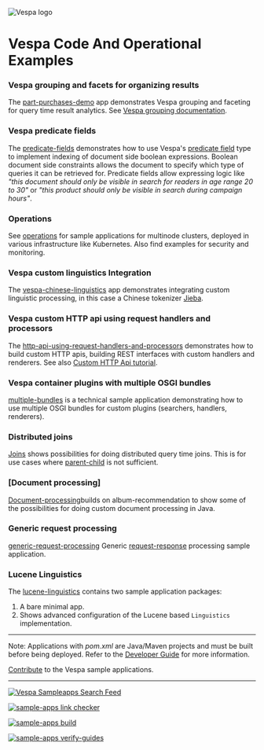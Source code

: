 
<!-- Copyright Yahoo. Licensed under the terms of the Apache 2.0 license. See LICENSE in the project root. -->

![Vespa logo](https://vespa.ai/assets/vespa-logo-color.png)

# Vespa Code And Operational Examples

### Vespa grouping and facets for organizing results
The [part-purchases-demo](part-purchases-demo) app demonstrates Vespa grouping and faceting for query time result analytics. See [Vespa grouping documentation](https://docs.vespa.ai/en/grouping.html).

### Vespa predicate fields
The [predicate-fields](predicate-fields) demonstrates how to use Vespa's [predicate field](https://docs.vespa.ai/en/predicate-fields.html) type to implement indexing of document side boolean expressions.
Boolean document side constraints allows the document to specify which type of queries it can be retrieved for. Predicate fields allow expressing logic like _"this document should only be visible in search for readers in age range 20 to 30"_ or _"this product should only be visible in search during campaign hours"_.

### Operations
See [operations](operations) for sample applications for multinode clusters,
deployed in various infrastructure like Kubernetes. Also find examples for security and monitoring.

### Vespa custom linguistics Integration
The [vespa-chinese-linguistics](vespa-chinese-linguistics) app
demonstrates integrating custom linguistic processing,
in this case a Chinese tokenizer [Jieba](https://github.com/fxsjy/jieba).

### Vespa custom HTTP api using request handlers and processors
The [http-api-using-request-handlers-and-processors](http-api-using-request-handlers-and-processors)
demonstrates how to build custom HTTP apis, building REST interfaces with custom handlers and renderers.
See also [Custom HTTP Api tutorial](https://docs.vespa.ai/en/jdisc/http-api-tutorial.html).

### Vespa container plugins with multiple OSGI bundles
[multiple-bundles](multiple-bundles) is a technical sample application demonstrating how to use multiple OSGI bundles for custom plugins (searchers, handlers, renderers).

### Distributed joins 
[Joins](joins) shows possibilities for doing distributed query time joins.
This is for use cases where [parent-child](https://docs.vespa.ai/en/parent-child.html) is not sufficient. 

### [Document processing]
[Document-processing](document-processing)builds on album-recommendation to show
some of the possibilities for doing custom document processing in Java.

### Generic request processing
[generic-request-processing](generic-request-processing)
Generic [request-response](https://docs.vespa.ai/en/jdisc/processing.html) processing sample application.
<!-- ToDo: FIXME -->


### Lucene Linguistics
The [lucene-linguistics](lucene-linguistics) contains two sample application packages:
1. A bare minimal app.
2. Shows advanced configuration of the Lucene based `Linguistics` implementation.

----

Note: Applications with _pom.xml_ are Java/Maven projects and must be built before being deployed.
Refer to the [Developer Guide](https://docs.vespa.ai/en/developer-guide.html) for more information.

[Contribute](https://github.com/vespa-engine/vespa/blob/master/CONTRIBUTING.md) to the Vespa sample applications.

----

[![Vespa Sampleapps Search Feed](https://github.com/vespa-engine/sample-apps/actions/workflows/feed.yml/badge.svg)](https://github.com/vespa-engine/sample-apps/actions/workflows/feed.yml)

[![sample-apps link checker](https://api.screwdriver.cd/v4/pipelines/7038/link-checker-sample-apps/badge)](https://cd.screwdriver.cd/pipelines/7038/)

[![sample-apps build](https://api.screwdriver.cd/v4/pipelines/7038/build-apps/badge)](https://cd.screwdriver.cd/pipelines/7038/)

[![sample-apps verify-guides](https://api.screwdriver.cd/v4/pipelines/7038/verify-guides/badge)](https://cd.screwdriver.cd/pipelines/7038/)
